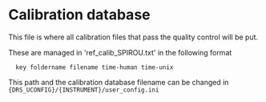 # Calibration database

This file is where all calibration files that pass the quality control will be put.

These are managed in 'ref_calib_SPIROU.txt' in the following format

```
  key foldername filename time-human time-unix
```

This path and the calibration database filename can be changed in ```{DRS_UCONFIG}/{INSTRUMENT}/user_config.ini```